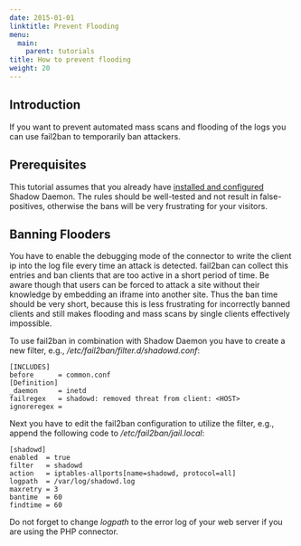 ```yaml
---
date: 2015-01-01
linktitle: Prevent Flooding
menu:
  main:
    parent: tutorials
title: How to prevent flooding
weight: 20
---
```


## Introduction

If you want to prevent automated mass scans and flooding of the logs you can use fail2ban to temporarily ban attackers.

## Prerequisites

This tutorial assumes that you already have [installed and configured](/overview/shadowd) Shadow Daemon.
The rules should be well-tested and not result in false-positives, otherwise the bans will be very frustrating for your visitors.

## Banning Flooders

You have to enable the debugging mode of the connector to write the client ip into the log file every time an attack is detected.
fail2ban can collect this entries and ban clients that are too active in a short period of time.
Be aware though that users can be forced to attack a site without their knowledge by embedding an iframe into another site.
Thus the ban time should be very short, because this is less frustrating for incorrectly banned clients and still makes flooding and mass scans by single clients effectively impossible.

To use fail2ban in combination with Shadow Daemon you have to create a new filter, e.g., */etc/fail2ban/filter.d/shadowd.conf*:

    [INCLUDES]
    before      = common.conf
    [Definition]
    _daemon     = inetd
    failregex   = shadowd: removed threat from client: <HOST>
    ignoreregex =

Next you have to edit the fail2ban configuration to utilize the filter, e.g., append the following code to */etc/fail2ban/jail.local*:

    [shadowd]
    enabled  = true
    filter   = shadowd
    action   = iptables-allports[name=shadowd, protocol=all]
    logpath  = /var/log/shadowd.log
    maxretry = 3
    bantime  = 60
    findtime = 60

Do not forget to change *logpath* to the error log of your web server if you are using the PHP connector.
